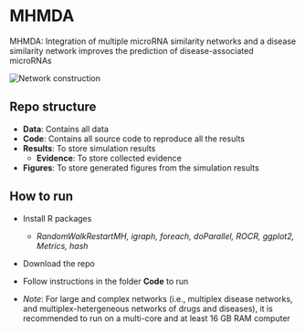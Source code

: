 # MHMDA
MHMDA: Integration of multiple microRNA similarity networks and a disease similarity network improves the prediction of disease-associated microRNAs

![Network construction](https://github.com/hauldhut/MHDR/blob/main/Figure1.png)

## Repo structure
- **Data**: Contains all data 
- **Code**: Contains all source code to reproduce all the results
- **Results**: To store simulation results
  - **Evidence**: To store collected evidence
- **Figures**: To store generated figures from the simulation results

## How to run
- Install R packages
  - *RandomWalkRestartMH, igraph, foreach, doParallel, ROCR, ggplot2, Metrics, hash*
- Download the repo
- Follow instructions in the folder **Code** to run
  
- *Note*: For large and complex networks (i.e., multiplex disease networks, and multiplex-hetergeneous networks of drugs and diseases), it is recommended to run on a multi-core and at least 16 GB RAM computer
